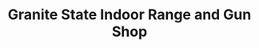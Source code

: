 ---
title: "Granite State Indoor Range and Gun Shop"
url: /hudson/granite-state-indoor-range-and-gun-shop/
shop: Waffen
---